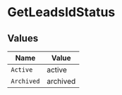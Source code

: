 # GetLeadsIdStatus


## Values

| Name       | Value      |
| ---------- | ---------- |
| `Active`   | active     |
| `Archived` | archived   |